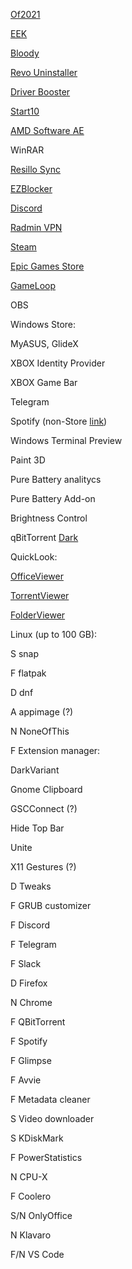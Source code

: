 [Of2021](https://officecdn.microsoft.com/db/492350f6-3a01-4f97-b9c0-c7c6ddf67d60/media/ru-RU/ProPlus2021Retail.img)

[EEK](https://dl.emsisoft.com/EmsisoftEmergencyKit.exe)

[Bloody](https://www.a4tech.com.tw/download/BloodyMouse/Bloody7_V2022.1125_MUI.exe)

[Revo Uninstaller](https://rutracker.org/forum/viewtopic.php?t=5954151)

[Driver Booster](https://rutracker.org/forum/viewtopic.php?t=6268289)

[Start10](https://rutracker.org/forum/viewtopic.php?t=5373216)

[AMD Software AE](https://www.amd.com/en/support/apu/amd-ryzen-processors/amd-ryzen-7-mobile-processors-radeon-graphics/amd-ryzen-7-4700u)

WinRAR

[Resillo Sync](https://download-cdn.resilio.com/stable/windows64/Resilio-Sync_x64.exe)

[EZBlocker](http://www.ericzhang.me/dl/?file=EZBlocker.php)

[Discord](https://discord.com/api/downloads/distributions/app/installers/latest?channel=stable&platform=win&arch=x86)

[Radmin VPN](https://download.radmin-vpn.com/download/files/Radmin_VPN_1.3.4568.3.exe)              

[Steam](https://cdn.akamai.steamstatic.com/client/installer/SteamSetup.exe)

[Epic Games Store](https://launcher-public-service-prod06.ol.epicgames.com/launcher/api/installer/download/EpicGamesLauncherInstaller.msi)

[GameLoop](https://down.gameloop.com/k_pack_up/16412/c25220736/GLP_installer_1000218456_market.exe)

OBS



Windows Store:



MyASUS, GlideX

XBOX Identity Provider

XBOX Game Bar

Telegram

Spotify (non-Store [link](https://download.scdn.co/SpotifySetup.exe))

Windows Terminal Preview

Paint 3D

Pure Battery analitycs

Pure Battery Add-on

Brightness Control

qBitTorrent [Dark](https://github.com/maboroshin/qBittorrentDarktheme/raw/master/Absinthe.qbtheme)

QuickLook:

[OfficeViewer](https://github.com/QL-Win/QuickLook.Plugin.OfficeViewer/releases)

[TorrentViewer](https://github.com/Cologler/QuickLook.Plugin.TorrentViewer/releases)

[FolderViewer](https://github.com/adyanth/QuickLook.Plugin.FolderViewer/releases)



Linux (up to 100 GB):



S   snap

F   flatpak    

D   dnf

A   appimage (?)

N   NoneOfThis



F   Extension manager:



DarkVariant

Gnome Clipboard

GSCConnect (?)

Hide Top Bar

Unite

X11 Gestures (?)



D   Tweaks

F   GRUB customizer



F   Discord

F   Telegram

F   Slack



D   Firefox

N   Chrome



F   QBitTorrent

F   Spotify

F   Glimpse

F   Avvie

F   Metadata cleaner

S   Video downloader



S   KDiskMark

F   PowerStatistics

N   CPU-X

F   Coolero



S/N OnlyOffice

N   Klavaro

F/N VS Code
